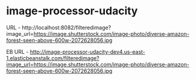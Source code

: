 # image-processor-udacity


URL - http://localhost:8082/filteredimage?image_url=https://image.shutterstock.com/image-photo/diverse-amazon-forest-seen-above-600w-2072628056.jpg

EB URL - http://image-processor-udacity-dev4.us-east-1.elasticbeanstalk.com/filteredimage?image_url=https://image.shutterstock.com/image-photo/diverse-amazon-forest-seen-above-600w-2072628056.jpg
